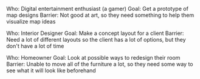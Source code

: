 Who: Digital entertainment enthusiast (a gamer)
Goal: Get a prototype of map designs
Barrier: Not good at art, so they need something to help them visualize map ideas

Who: Interior Designer
Goal: Make a concept layout for a client
Barrier: Need a lot of different layouts so the client has a lot of options, but they don't have a lot of time

Who: Homeowner
Goal: Look at possible ways to redesign their room
Barrier: Unable to move all of the furniture a lot, so they need some way to see what it will look like beforehand
